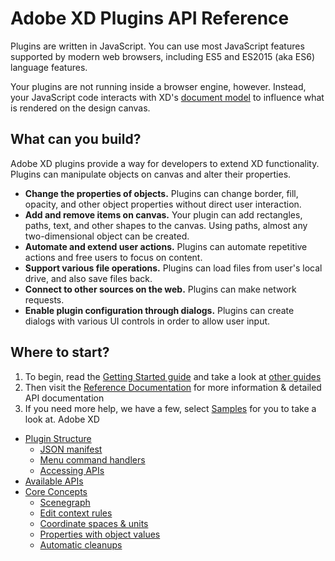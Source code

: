 # Adobe XD Plugins API Reference

Plugins are written in JavaScript. You can use most JavaScript features supported by modern web browsers, including ES5 and ES2015 (aka ES6) language features.

Your plugins are not running inside a browser engine, however. Instead, your JavaScript code interacts with XD's [document model](./reference/core/scenegraph) to
influence what is rendered on the design canvas.

## What can you build?
Adobe XD plugins provide a way for developers to extend XD functionality. Plugins can manipulate objects on canvas and alter their properties.

- **Change the properties of objects.** Plugins can change border, fill, opacity, and other object properties without direct user interaction.
- **Add and remove items on canvas.** Your plugin can add rectangles, paths, text, and other shapes to the canvas. Using paths, almost any two-dimensional object can be created.
- **Automate and extend user actions.** Plugins can automate repetitive actions and free users to focus on content.
- **Support various file operations.** Plugins can load files from user's local drive, and also save files back.
- **Connect to other sources on the web.** Plugins can make network requests.
- **Enable plugin configuration through dialogs.** Plugins can create dialogs with various UI controls in order to allow user input.

## Where to start?
1. To begin, read the [Getting Started guide](Guides/getting-started-guide/) and take a look at [other guides](Guides)
1. Then visit the [Reference Documentation](https://github.com/AdobeXD/Plugin-Reference) for more information & detailed API documentation
1. If you need more help, we have a few, select [Samples](https://github.com/AdobeXD/Plugin-Samples) for you to take a look at.
Adobe XD



- [Plugin Structure](#structure)
    - [JSON manifest](#manifest)
    - [Menu command handlers](#menu-item-handlers)
    - [Accessing APIs](#accessing-apis)
- [Available APIs](#apis)
- [Core Concepts](#concepts)
    - [Scenegraph](#scenegraph)
    - [Edit context rules](#edit-contexts)
    - [Coordinate spaces & units](#coordinate-spaces)
    - [Properties with object values](#object-value-properties)
    - [Automatic cleanups](#cleanups)
